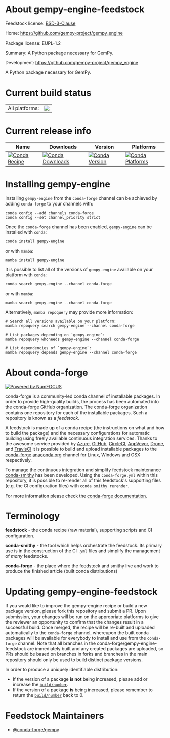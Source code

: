 About gempy-engine-feedstock
============================

Feedstock license: [BSD-3-Clause](https://github.com/conda-forge/gempy-engine-feedstock/blob/main/LICENSE.txt)

Home: https://github.com/gempy-project/gempy_engine

Package license: EUPL-1.2

Summary: A Python package necessary for GemPy.

Development: https://github.com/gempy-project/gempy_engine

A Python package necessary for GemPy.

Current build status
====================


<table><tr><td>All platforms:</td>
    <td>
      <a href="https://dev.azure.com/conda-forge/feedstock-builds/_build/latest?definitionId=24489&branchName=main">
        <img src="https://dev.azure.com/conda-forge/feedstock-builds/_apis/build/status/gempy-engine-feedstock?branchName=main">
      </a>
    </td>
  </tr>
</table>

Current release info
====================

| Name | Downloads | Version | Platforms |
| --- | --- | --- | --- |
| [![Conda Recipe](https://img.shields.io/badge/recipe-gempy--engine-green.svg)](https://anaconda.org/conda-forge/gempy-engine) | [![Conda Downloads](https://img.shields.io/conda/dn/conda-forge/gempy-engine.svg)](https://anaconda.org/conda-forge/gempy-engine) | [![Conda Version](https://img.shields.io/conda/vn/conda-forge/gempy-engine.svg)](https://anaconda.org/conda-forge/gempy-engine) | [![Conda Platforms](https://img.shields.io/conda/pn/conda-forge/gempy-engine.svg)](https://anaconda.org/conda-forge/gempy-engine) |

Installing gempy-engine
=======================

Installing `gempy-engine` from the `conda-forge` channel can be achieved by adding `conda-forge` to your channels with:

```
conda config --add channels conda-forge
conda config --set channel_priority strict
```

Once the `conda-forge` channel has been enabled, `gempy-engine` can be installed with `conda`:

```
conda install gempy-engine
```

or with `mamba`:

```
mamba install gempy-engine
```

It is possible to list all of the versions of `gempy-engine` available on your platform with `conda`:

```
conda search gempy-engine --channel conda-forge
```

or with `mamba`:

```
mamba search gempy-engine --channel conda-forge
```

Alternatively, `mamba repoquery` may provide more information:

```
# Search all versions available on your platform:
mamba repoquery search gempy-engine --channel conda-forge

# List packages depending on `gempy-engine`:
mamba repoquery whoneeds gempy-engine --channel conda-forge

# List dependencies of `gempy-engine`:
mamba repoquery depends gempy-engine --channel conda-forge
```


About conda-forge
=================

[![Powered by
NumFOCUS](https://img.shields.io/badge/powered%20by-NumFOCUS-orange.svg?style=flat&colorA=E1523D&colorB=007D8A)](https://numfocus.org)

conda-forge is a community-led conda channel of installable packages.
In order to provide high-quality builds, the process has been automated into the
conda-forge GitHub organization. The conda-forge organization contains one repository
for each of the installable packages. Such a repository is known as a *feedstock*.

A feedstock is made up of a conda recipe (the instructions on what and how to build
the package) and the necessary configurations for automatic building using freely
available continuous integration services. Thanks to the awesome service provided by
[Azure](https://azure.microsoft.com/en-us/services/devops/), [GitHub](https://github.com/),
[CircleCI](https://circleci.com/), [AppVeyor](https://www.appveyor.com/),
[Drone](https://cloud.drone.io/welcome), and [TravisCI](https://travis-ci.com/)
it is possible to build and upload installable packages to the
[conda-forge](https://anaconda.org/conda-forge) [anaconda.org](https://anaconda.org/)
channel for Linux, Windows and OSX respectively.

To manage the continuous integration and simplify feedstock maintenance
[conda-smithy](https://github.com/conda-forge/conda-smithy) has been developed.
Using the ``conda-forge.yml`` within this repository, it is possible to re-render all of
this feedstock's supporting files (e.g. the CI configuration files) with ``conda smithy rerender``.

For more information please check the [conda-forge documentation](https://conda-forge.org/docs/).

Terminology
===========

**feedstock** - the conda recipe (raw material), supporting scripts and CI configuration.

**conda-smithy** - the tool which helps orchestrate the feedstock.
                   Its primary use is in the construction of the CI ``.yml`` files
                   and simplify the management of *many* feedstocks.

**conda-forge** - the place where the feedstock and smithy live and work to
                  produce the finished article (built conda distributions)


Updating gempy-engine-feedstock
===============================

If you would like to improve the gempy-engine recipe or build a new
package version, please fork this repository and submit a PR. Upon submission,
your changes will be run on the appropriate platforms to give the reviewer an
opportunity to confirm that the changes result in a successful build. Once
merged, the recipe will be re-built and uploaded automatically to the
`conda-forge` channel, whereupon the built conda packages will be available for
everybody to install and use from the `conda-forge` channel.
Note that all branches in the conda-forge/gempy-engine-feedstock are
immediately built and any created packages are uploaded, so PRs should be based
on branches in forks and branches in the main repository should only be used to
build distinct package versions.

In order to produce a uniquely identifiable distribution:
 * If the version of a package **is not** being increased, please add or increase
   the [``build/number``](https://docs.conda.io/projects/conda-build/en/latest/resources/define-metadata.html#build-number-and-string).
 * If the version of a package **is** being increased, please remember to return
   the [``build/number``](https://docs.conda.io/projects/conda-build/en/latest/resources/define-metadata.html#build-number-and-string)
   back to 0.

Feedstock Maintainers
=====================

* [@conda-forge/gempy](https://github.com/orgs/conda-forge/teams/gempy/)

